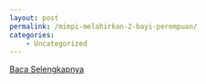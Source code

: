 ```yaml
---
layout: post
permalink: /mimpi-melahirkan-2-bayi-perempuan/
categories:
    - Uncategorized
---
```


[Baca Selengkapnya](/03)